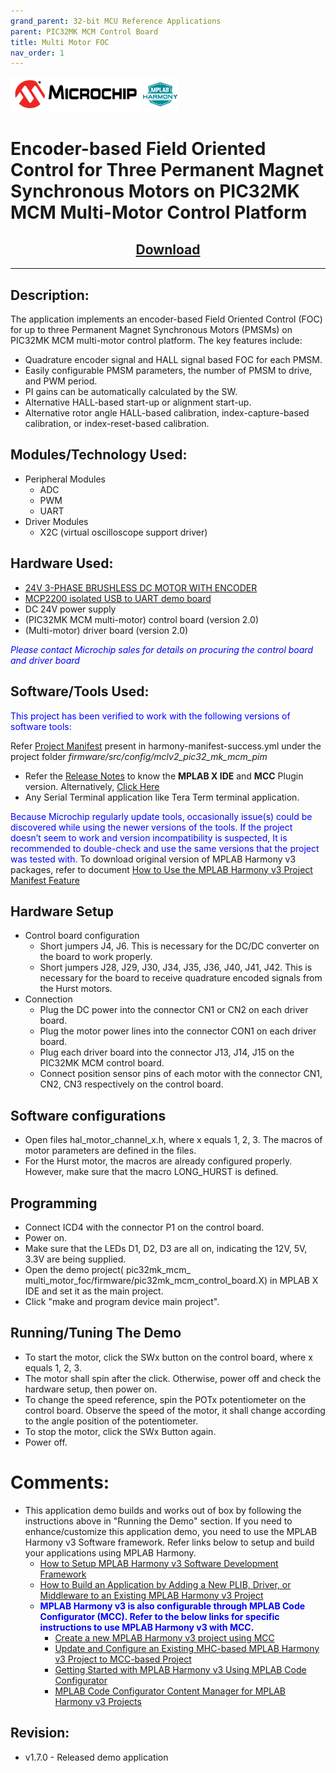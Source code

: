 ```yaml
---
grand_parent: 32-bit MCU Reference Applications
parent: PIC32MK MCM Control Board
title: Multi Motor FOC
nav_order: 1
---
```


<img src = "images/microchip_logo.png">
<img src = "images/microchip_mplab_harmony_logo_small.png">



# Encoder-based Field Oriented Control for Three Permanent Magnet Synchronous Motors on PIC32MK MCM Multi-Motor Control Platform
<h2 align="center"> <a href="https://github.com/Microchip-MPLAB-Harmony/reference_apps/releases/latest/download/pic32mk_mcm_multi_motor_foc.zip"> Download </a> </h2>

---

## Description:

The application implements an encoder-based Field Oriented Control (FOC) for up to three Permanent Magnet Synchronous Motors (PMSMs) on PIC32MK MCM multi-motor control platform. The key features include:
- Quadrature encoder signal and HALL signal based FOC for each PMSM.
- Easily configurable PMSM parameters, the number of PMSM to drive, and PWM period.
- PI gains can be automatically calculated by the SW.
- Alternative HALL-based start-up or alignment start-up.
- Alternative rotor angle HALL-based calibration, index-capture-based calibration, or index-reset-based calibration.


## Modules/Technology Used:
- Peripheral Modules
    - ADC
    - PWM
    - UART
- Driver Modules
    - X2C (virtual oscilloscope support driver) 


## Hardware Used:
- [24V 3-PHASE BRUSHLESS DC MOTOR WITH ENCODER](https://www.microchip.com/DevelopmentTools/ProductDetails/PartNo/AC300022)
- [MCP2200 isolated USB to UART demo board](https://www.microchip.com/en-us/development-tool/adm00276)
- DC 24V power supply
- (PIC32MK MCM multi-motor) control board (version 2.0) 
- (Multi-motor) driver board (version 2.0)  
 
<span style="color:blue"> *Please contact Microchip sales for details on procuring the control board and driver board*</span>



## Software/Tools Used:
<span style="color:blue"> This project has been verified to work with the following versions of software tools:</span>

Refer [Project Manifest](./firmware/src/config/mclv2_pic32_mk_mcm_pim/harmony-manifest-success.yml) present in harmony-manifest-success.yml under the project folder *firmware/src/config/mclv2_pic32_mk_mcm_pim*
- Refer the [Release Notes](../../../release_notes.md#development-tools) to know the **MPLAB X IDE** and **MCC** Plugin version. Alternatively, [Click Here](https://github.com/Microchip-MPLAB-Harmony/reference_apps/blob/master/release_notes.md#development-tools)
- Any Serial Terminal application like Tera Term terminal application.




<span style="color:blue"> Because Microchip regularly update tools, occasionally issue(s) could be discovered while using the newer versions of the tools. If the project doesn’t seem to work and version incompatibility is suspected, It is recommended to double-check and use the same versions that the project was tested with. </span> To download original version of MPLAB Harmony v3 packages, refer to document [How to Use the MPLAB Harmony v3 Project Manifest Feature](https://ww1.microchip.com/downloads/en/DeviceDoc/How-to-Use-the-MPLAB-Harmony-v3-Project-Manifest-Feature-DS90003305.pdf)

## Hardware Setup
- Control board configuration
    - Short jumpers J4, J6. This is necessary for the DC/DC converter on the board to work properly.
    - Short jumpers J28, J29, J30, J34, J35, J36, J40, J41, J42. This is necessary for the board to receive quadrature encoded signals from the Hurst motors.
- Connection
    - Plug the DC power into the connector CN1 or CN2 on each driver board.
    - Plug the motor power lines into the connector CON1 on each driver board.
    - Plug each driver board into the connector J13, J14, J15 on the PIC32MK MCM control board.
    - Connect position sensor pins of each motor with the connector CN1, CN2, CN3 respectively on the control board.

## Software configurations
- Open files hal_motor_channel_x.h, where x equals 1, 2, 3. The macros of motor parameters are defined in the files.
- For the Hurst motor, the macros are already configured properly. However, make sure that the macro LONG_HURST is defined. 

## Programming
- Connect ICD4 with the connector P1 on the control board.
- Power on.
- Make sure that the LEDs D1, D2, D3 are all on, indicating the 12V, 5V, 3.3V are being supplied.
- Open the demo project( pic32mk_mcm_ multi_motor_foc/firmware/pic32mk_mcm_control_board.X) in MPLAB X IDE and set it as the main project.
- Click "make and program device main project".

## Running/Tuning The Demo 
- To start the motor, click the SWx button on the control board, where x equals 1, 2, 3.
- The motor shall spin after the click. Otherwise, power off and check the hardware setup, then power on.
- To change the speed reference, spin the POTx potentiometer on the control board. Observe the speed of the motor, it shall change according to the angle position of the potentiometer.
- To stop the motor, click the SWx Button again.
- Power off.

# Comments:
- This application demo builds and works out of box by following the instructions above in "Running the Demo" section. If you need to enhance/customize this application demo, you need to use the MPLAB Harmony v3 Software framework. Refer links below to setup and build your applications using MPLAB Harmony.
	- [How to Setup MPLAB Harmony v3 Software Development Framework](https://ww1.microchip.com/downloads/en/DeviceDoc/How_to_Setup_MPLAB_%20Harmony_v3_Software_Development_Framework_DS90003232C.pdf)
	- [How to Build an Application by Adding a New PLIB, Driver, or Middleware to an Existing MPLAB Harmony v3 Project](http://ww1.microchip.com/downloads/en/DeviceDoc/How_to_Build_Application_Adding_PLIB_%20Driver_or_Middleware%20_to_MPLAB_Harmony_v3Project_DS90003253A.pdf)
	- <span style="color:blue"> **MPLAB Harmony v3 is also configurable through MPLAB Code Configurator (MCC). Refer to the below links for specific instructions to use MPLAB Harmony v3 with MCC.**</span>
		- [Create a new MPLAB Harmony v3 project using MCC](https://microchipdeveloper.com/harmony3:getting-started-training-module-using-mcc)
		- [Update and Configure an Existing MHC-based MPLAB Harmony v3 Project to MCC-based Project](https://microchipdeveloper.com/harmony3:update-and-configure-existing-mhc-proj-to-mcc-proj)
		- [Getting Started with MPLAB Harmony v3 Using MPLAB Code Configurator](https://www.youtube.com/watch?v=KdhltTWaDp0)
		- [MPLAB Code Configurator Content Manager for MPLAB Harmony v3 Projects](https://www.youtube.com/watch?v=PRewTzrI3iE)    

## Revision:
- v1.7.0 - Released demo application